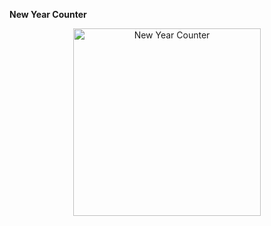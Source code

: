 **New Year Counter**

<div align=center>
<img src="https://user-images.githubusercontent.com/94288727/210132127-af228f73-8cad-461e-a720-309b08ec3296.png" alt="New Year Counter" style="height:300px;">
</div>
